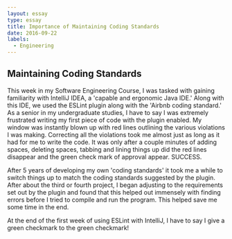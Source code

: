 ```yaml
---
layout: essay
type: essay
title: Importance of Maintaining Coding Standards
date: 2016-09-22
labels:
  - Engineering
---
```



## Maintaining Coding Standards

This week in my Software Engineering Course, I was tasked with gaining familiarity with IntelliJ IDEA, a 'capable and ergonomic Java IDE.' Along with this IDE, we used the ESLint plugin along with the 'Airbnb coding standard.' As a senior in my undergraduate studies, I have to say I was extremely frustrated writing my first piece of code with the plugin enabled. My window was instantly blown up with red lines outlining the various violations I was making. Correcting all the violations took me almost just as long as it had for me to write the code. It was only after a couple minutes of adding spaces, deleting spaces, tabbing and lining things up did the red lines disappear and the green check mark of approval appear. SUCCESS.

After 5 years of developing my own 'coding standards' it took me a while to switch things up to match the coding standards suggested by the plugin. After about the third or fourth project, I began adjusting to the requirements set out by the plugin and found that this helped out immensely with finding errors before I tried to compile and run the program. This helped save me some time in the end. 

At the end of the first week of using ESLint with IntelliJ, I have to say I give a green checkmark to the green checkmark!


